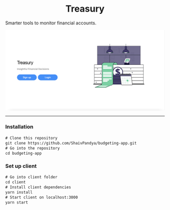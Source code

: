 <h1 align="center">Treasury</h1>

Smarter tools to monitor financial accounts.

<p align="center">
    <img src="./client/src/assets/home-page.png">
</p>

---

### Installation

```
# Clone this repository
git clone https://github.com/ShaivPandya/budgeting-app.git
# Go into the repository
cd budgeting-app
```

### Set up client

```
# Go into client folder
cd client
# Install client dependencies
yarn install
# Start client on localhost:3000
yarn start
```

